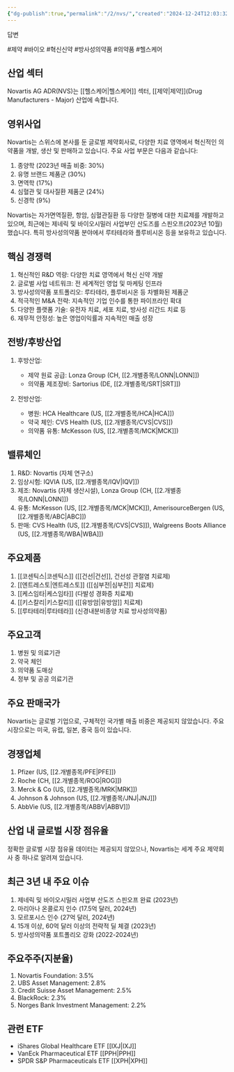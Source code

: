 ```yaml
---
{"dg-publish":true,"permalink":"/2/nvs/","created":"2024-12-24T12:03:32.601+09:00","updated":"2025-07-29T21:37:05.002+09:00"}
---
```


답변

#제약 #바이오 #혁신신약 #방사성의약품 #의약품 #헬스케어 

## 산업 섹터

Novartis AG ADR(NVS)는 [[헬스케어\|헬스케어]] 섹터, [[제약\|제약]](Drug Manufacturers - Major) 산업에 속합니다.

## 영위사업

Novartis는 스위스에 본사를 둔 글로벌 제약회사로, 다양한 치료 영역에서 혁신적인 의약품을 개발, 생산 및 판매하고 있습니다. 주요 사업 부문은 다음과 같습니다:

1. 종양학 (2023년 매출 비중: 30%)
2. 유명 브랜드 제품군 (30%)
3. 면역학 (17%)
4. 심혈관 및 대사질환 제품군 (24%)
5. 신경학 (9%)

Novartis는 자가면역질환, 항암, 심혈관질환 등 다양한 질병에 대한 치료제를 개발하고 있으며, 최근에는 제네릭 및 바이오시밀러 사업부인 산도즈를 스핀오프(2023년 10월)했습니다. 특히 방사성의약품 분야에서 루타테라와 플루비시온 등을 보유하고 있습니다.

## 핵심 경쟁력

1. 혁신적인 R&D 역량: 다양한 치료 영역에서 혁신 신약 개발
2. 글로벌 사업 네트워크: 전 세계적인 영업 및 마케팅 인프라
3. 방사성의약품 포트폴리오: 루타테라, 플루비시온 등 차별화된 제품군
4. 적극적인 M&A 전략: 지속적인 기업 인수를 통한 파이프라인 확대
5. 다양한 플랫폼 기술: 유전자 치료, 세포 치료, 방사성 리간드 치료 등
6. 재무적 안정성: 높은 영업이익률과 지속적인 매출 성장

## 전방/후방산업

1. 후방산업:
    
    - 제약 원료 공급: Lonza Group (CH, [[2.개별종목/LONN\|LONN]])
    - 의약품 제조장비: Sartorius (DE, [[2.개별종목/SRT\|SRT]])
    
2. 전방산업:
    
    - 병원: HCA Healthcare (US, [[2.개별종목/HCA\|HCA]])
    - 약국 체인: CVS Health (US, [[2.개별종목/CVS\|CVS]])
    - 의약품 유통: McKesson (US, [[2.개별종목/MCK\|MCK]])
    

## 밸류체인

1. R&D: Novartis (자체 연구소)
2. 임상시험: IQVIA (US, [[2.개별종목/IQV\|IQV]])
3. 제조: Novartis (자체 생산시설), Lonza Group (CH, [[2.개별종목/LONN\|LONN]])
4. 유통: McKesson (US, [[2.개별종목/MCK\|MCK]]), AmerisourceBergen (US, [[2.개별종목/ABC\|ABC]])
5. 판매: CVS Health (US, [[2.개별종목/CVS\|CVS]]), Walgreens Boots Alliance (US, [[2.개별종목/WBA\|WBA]])

## 주요제품

1. [[코센틱스\|코센틱스]] ([[건선\|건선]], 건선성 관절염 치료제)
2. [[엔트레스토\|엔트레스토]] ([[심부전\|심부전]] 치료제)
3. [[케스임타\|케스임타]] (다발성 경화증 치료제)
4. [[키스칼리\|키스칼리]] ([[유방암\|유방암]] 치료제)
5. [[루타테라\|루타테라]] (신경내분비종양 치료 방사성의약품)

## 주요고객

1. 병원 및 의료기관
2. 약국 체인
3. 의약품 도매상
4. 정부 및 공공 의료기관

## 주요 판매국가

Novartis는 글로벌 기업으로, 구체적인 국가별 매출 비중은 제공되지 않았습니다. 주요 시장으로는 미국, 유럽, 일본, 중국 등이 있습니다.

## 경쟁업체

1. Pfizer (US, [[2.개별종목/PFE\|PFE]])
2. Roche (CH, [[2.개별종목/ROG\|ROG]])
3. Merck & Co (US, [[2.개별종목/MRK\|MRK]])
4. Johnson & Johnson (US, [[2.개별종목/JNJ\|JNJ]])
5. AbbVie (US, [[2.개별종목/ABBV\|ABBV]])

## 산업 내 글로벌 시장 점유율

정확한 글로벌 시장 점유율 데이터는 제공되지 않았으나, Novartis는 세계 주요 제약회사 중 하나로 알려져 있습니다.

## 최근 3년 내 주요 이슈

1. 제네릭 및 바이오시밀러 사업부 산도즈 스핀오프 완료 (2023년)
2. 마리아나 온콜로지 인수 (17.5억 달러, 2024년)
3. 모르포시스 인수 (27억 달러, 2024년)
4. 15개 이상, 60억 달러 이상의 전략적 딜 체결 (2023년)
5. 방사성의약품 포트폴리오 강화 (2022-2024년)

## 주요주주(지분율)

1. Novartis Foundation: 3.5%
2. UBS Asset Management: 2.8%
3. Credit Suisse Asset Management: 2.5%
4. BlackRock: 2.3%
5. Norges Bank Investment Management: 2.2%

## 관련 ETF

- iShares Global Healthcare ETF [[IXJ\|IXJ]]
- VanEck Pharmaceutical ETF [[PPH\|PPH]]
- SPDR S&P Pharmaceuticals ETF [[XPH\|XPH]]